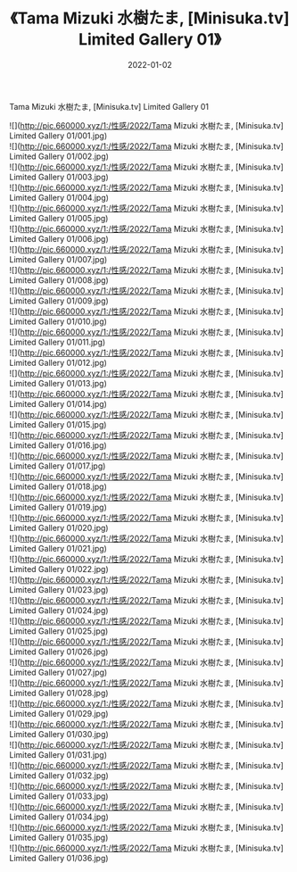 ﻿---
layout: post
title:  《Tama Mizuki 水樹たま, [Minisuka.tv] Limited Gallery 01》
date:   2022-01-02
img: http://pic.660000.xyz/1:/性感/2022/Tama Mizuki 水樹たま, [Minisuka.tv] Limited Gallery 01/000.jpg
categories: [美女, 清纯, 唯美]
---

Tama Mizuki 水樹たま, [Minisuka.tv] Limited Gallery 01

  ![](http://pic.660000.xyz/1:/性感/2022/Tama Mizuki 水樹たま, [Minisuka.tv] Limited Gallery 01/001.jpg) <br> ![](http://pic.660000.xyz/1:/性感/2022/Tama Mizuki 水樹たま, [Minisuka.tv] Limited Gallery 01/002.jpg) <br> ![](http://pic.660000.xyz/1:/性感/2022/Tama Mizuki 水樹たま, [Minisuka.tv] Limited Gallery 01/003.jpg) <br> ![](http://pic.660000.xyz/1:/性感/2022/Tama Mizuki 水樹たま, [Minisuka.tv] Limited Gallery 01/004.jpg) <br> ![](http://pic.660000.xyz/1:/性感/2022/Tama Mizuki 水樹たま, [Minisuka.tv] Limited Gallery 01/005.jpg) <br> ![](http://pic.660000.xyz/1:/性感/2022/Tama Mizuki 水樹たま, [Minisuka.tv] Limited Gallery 01/006.jpg) <br> ![](http://pic.660000.xyz/1:/性感/2022/Tama Mizuki 水樹たま, [Minisuka.tv] Limited Gallery 01/007.jpg) <br> ![](http://pic.660000.xyz/1:/性感/2022/Tama Mizuki 水樹たま, [Minisuka.tv] Limited Gallery 01/008.jpg) <br> ![](http://pic.660000.xyz/1:/性感/2022/Tama Mizuki 水樹たま, [Minisuka.tv] Limited Gallery 01/009.jpg) <br> ![](http://pic.660000.xyz/1:/性感/2022/Tama Mizuki 水樹たま, [Minisuka.tv] Limited Gallery 01/010.jpg) <br> ![](http://pic.660000.xyz/1:/性感/2022/Tama Mizuki 水樹たま, [Minisuka.tv] Limited Gallery 01/011.jpg) <br> ![](http://pic.660000.xyz/1:/性感/2022/Tama Mizuki 水樹たま, [Minisuka.tv] Limited Gallery 01/012.jpg) <br> ![](http://pic.660000.xyz/1:/性感/2022/Tama Mizuki 水樹たま, [Minisuka.tv] Limited Gallery 01/013.jpg) <br> ![](http://pic.660000.xyz/1:/性感/2022/Tama Mizuki 水樹たま, [Minisuka.tv] Limited Gallery 01/014.jpg) <br> ![](http://pic.660000.xyz/1:/性感/2022/Tama Mizuki 水樹たま, [Minisuka.tv] Limited Gallery 01/015.jpg) <br> ![](http://pic.660000.xyz/1:/性感/2022/Tama Mizuki 水樹たま, [Minisuka.tv] Limited Gallery 01/016.jpg) <br> ![](http://pic.660000.xyz/1:/性感/2022/Tama Mizuki 水樹たま, [Minisuka.tv] Limited Gallery 01/017.jpg) <br> ![](http://pic.660000.xyz/1:/性感/2022/Tama Mizuki 水樹たま, [Minisuka.tv] Limited Gallery 01/018.jpg) <br> ![](http://pic.660000.xyz/1:/性感/2022/Tama Mizuki 水樹たま, [Minisuka.tv] Limited Gallery 01/019.jpg) <br> ![](http://pic.660000.xyz/1:/性感/2022/Tama Mizuki 水樹たま, [Minisuka.tv] Limited Gallery 01/020.jpg) <br> ![](http://pic.660000.xyz/1:/性感/2022/Tama Mizuki 水樹たま, [Minisuka.tv] Limited Gallery 01/021.jpg) <br> ![](http://pic.660000.xyz/1:/性感/2022/Tama Mizuki 水樹たま, [Minisuka.tv] Limited Gallery 01/022.jpg) <br> ![](http://pic.660000.xyz/1:/性感/2022/Tama Mizuki 水樹たま, [Minisuka.tv] Limited Gallery 01/023.jpg) <br> ![](http://pic.660000.xyz/1:/性感/2022/Tama Mizuki 水樹たま, [Minisuka.tv] Limited Gallery 01/024.jpg) <br> ![](http://pic.660000.xyz/1:/性感/2022/Tama Mizuki 水樹たま, [Minisuka.tv] Limited Gallery 01/025.jpg) <br> ![](http://pic.660000.xyz/1:/性感/2022/Tama Mizuki 水樹たま, [Minisuka.tv] Limited Gallery 01/026.jpg) <br> ![](http://pic.660000.xyz/1:/性感/2022/Tama Mizuki 水樹たま, [Minisuka.tv] Limited Gallery 01/027.jpg) <br> ![](http://pic.660000.xyz/1:/性感/2022/Tama Mizuki 水樹たま, [Minisuka.tv] Limited Gallery 01/028.jpg) <br> ![](http://pic.660000.xyz/1:/性感/2022/Tama Mizuki 水樹たま, [Minisuka.tv] Limited Gallery 01/029.jpg) <br> ![](http://pic.660000.xyz/1:/性感/2022/Tama Mizuki 水樹たま, [Minisuka.tv] Limited Gallery 01/030.jpg) <br> ![](http://pic.660000.xyz/1:/性感/2022/Tama Mizuki 水樹たま, [Minisuka.tv] Limited Gallery 01/031.jpg) <br> ![](http://pic.660000.xyz/1:/性感/2022/Tama Mizuki 水樹たま, [Minisuka.tv] Limited Gallery 01/032.jpg) <br> ![](http://pic.660000.xyz/1:/性感/2022/Tama Mizuki 水樹たま, [Minisuka.tv] Limited Gallery 01/033.jpg) <br> ![](http://pic.660000.xyz/1:/性感/2022/Tama Mizuki 水樹たま, [Minisuka.tv] Limited Gallery 01/034.jpg) <br> ![](http://pic.660000.xyz/1:/性感/2022/Tama Mizuki 水樹たま, [Minisuka.tv] Limited Gallery 01/035.jpg) <br> ![](http://pic.660000.xyz/1:/性感/2022/Tama Mizuki 水樹たま, [Minisuka.tv] Limited Gallery 01/036.jpg) <br>